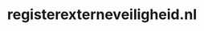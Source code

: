 ---
layout: post
title: "registerexterneveiligheid.nl"
internal_url: "/dutchgov/registerexterneveiligheid.nl.html"
subdomains_count: 2
all_subdomains_count: 2
urls_count: 2
ssl_rank: 0
http_rank: 55
url_link: /data/registerexterneveiligheid.nl/urls.txt
all_subdomains_link: /data/registerexterneveiligheid.nl/all_subdomains.txt
subdomains_link: /data/registerexterneveiligheid.nl/subdomains.txt
categories: dutchgov
---